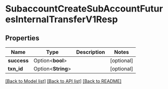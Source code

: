 # SubaccountCreateSubAccountFuturesInternalTransferV1Resp

## Properties

Name | Type | Description | Notes
------------ | ------------- | ------------- | -------------
**success** | Option<**bool**> |  | [optional]
**txn_id** | Option<**String**> |  | [optional]

[[Back to Model list]](../README.md#documentation-for-models) [[Back to API list]](../README.md#documentation-for-api-endpoints) [[Back to README]](../README.md)


